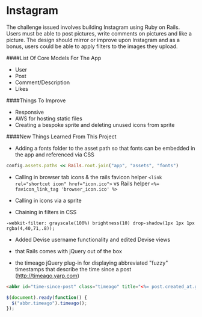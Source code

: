 Instagram
=========

The challenge issued involves building Instagram using Ruby on Rails. Users must be able to post pictures, write comments on pictures and like a picture.  The design should mirror or improve upon Instagram and as a bonus, users could be able to apply filters to the images they upload.

####List Of Core Models For The App
- User
- Post
- Comment/Description
- Likes

####Things To Improve
- Responsive
- AWS for hosting static files
- Creating a bespoke sprite and deleting unused icons from sprite

####New Things Learned From This Project
- Adding a fonts folder to the asset path so that fonts can be embedded in the app and referenced via CSS
```ruby
config.assets.paths << Rails.root.join("app", "assets", "fonts")
```
- Calling in browser tab icons & the rails favicon helper
```<link rel="shortcut icon" href="icon.ico">```
vs Rails helper
```<%= favicon_link_tag 'browser_icon.ico' %>```

- Calling in icons via a sprite

- Chaining in filters in CSS
```
-webkit-filter: grayscale(100%) brightness(10) drop-shadow(1px 1px 1px rgba(4,40,71,.8));
```

- Added Devise username functionality and edited Devise views

- that Rails comes with jQuery out of the box

- the timeago jQuery plug-in for displaying abbreviated "fuzzy" timestamps that describe the time since a post (http://timeago.yarp.com)

``` html
<abbr id="time-since-post" class="timeago" title="<%= post.created_at.getutc.iso8601 %>"><%= post.created_at.to_s %></abbr>
```

```javascript
$(document).ready(function() {
  $("abbr.timeago").timeago();
});
```
